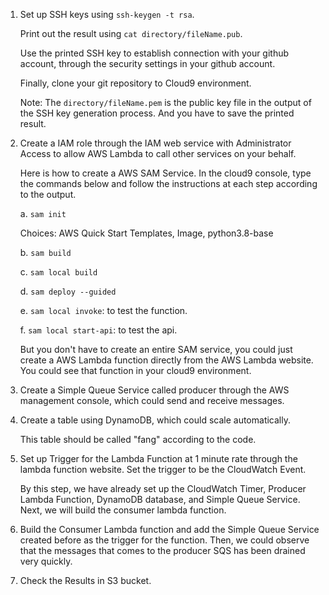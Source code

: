 1. Set up SSH keys using `ssh-keygen -t rsa`. 

   Print out the result using `cat directory/fileName.pub`. 

   Use the printed SSH key to establish connection with your github account, through the security settings in your github account. 

   Finally, clone your git repository to Cloud9 environment. 

   Note: The `directory/fileName.pem` is the public key file in the output of the SSH key generation process. And you have to save the printed result. 

2. Create a IAM role through the IAM web service with Administrator Access to allow AWS Lambda to call other services on your behalf. 

   Here is how to create a AWS SAM Service. In the cloud9 console, type the commands below and follow the instructions at each step according to the output. 

   a. `sam init`

   Choices: AWS Quick Start Templates, Image, python3.8-base 

   b. `sam build`

   c. `sam local build`

   d. `sam deploy --guided`

   e. `sam local invoke`: to test the function. 

   f. `sam local start-api`: to test the api. 

   But you don't have to create an entire SAM service, you could just create a AWS Lambda function directly from the AWS Lambda website. You could see that function in your cloud9 environment. 

3. Create a Simple Queue Service called producer through the AWS management console, which could send and receive messages. 

4. Create a table using DynamoDB, which could scale automatically. 

   This table should be called "fang" according to the code. 

5. Set up Trigger for the Lambda Function at 1 minute rate through the lambda function website. Set the trigger to be the CloudWatch Event. 

   By this step, we have already set up the CloudWatch Timer, Producer Lambda Function, DynamoDB database, and Simple Queue Service. Next, we will build the consumer lambda function. 

6. Build the Consumer Lambda function and add the Simple Queue Service created before as the trigger for the function. Then, we could observe that the messages that comes to the producer SQS has been drained very quickly.  

7. Check the Results in S3 bucket. 
